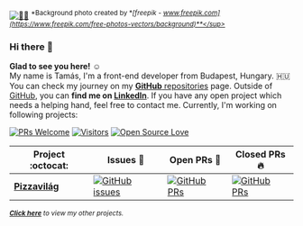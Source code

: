 [![👋🏻](https://i.imgur.com/6rE4AkG.png)](https://github.com/bgunne)
<sup>*Background photo created by **[freepik - www.freepik.com](https://www.freepik.com/free-photos-vectors/background)**</sup>*
### Hi there :wave:
**Glad to see you here!** :relaxed:
<br>My name is Tamás, I'm a front-end developer from Budapest, Hungary. 🇭🇺
<br>You can check my journey on my [**GitHub** repositories](https://github.com/bgunne?tab=repositories) page. Outside of [GitHub](https://github.com/bgunne), you can **find me on [LinkedIn](https://www.linkedin.com/in/tam%C3%A1s-u-9310781a3/)**. If you have any open project which needs a helping hand, feel free to contact me. Currently, I'm working on following projects:

[![PRs Welcome](https://img.shields.io/badge/PRs-welcome-brightgreen.svg?style=flat&logo=github)](https://github.com/bgunne) [![Visitors](https://visitor-badge.glitch.me/badge?page_id=bgunne.visitor-badge)](https://github.com/bgunne) [![Open Source Love](https://badges.frapsoft.com/os/v2/open-source.svg?v=103)](https://github.com/bgunne)

|      Project :octocat:   |     Issues :bug:   | Open PRs :bell:  | Closed PRs :fire:  |
|-------------|-------------------|---|---|
| [**Pizzavilág**](https://github.com/bgunne/pizzavilag) | [![GitHub issues](https://img.shields.io/github/issues/bgunne/pizzavilag?color=green&logo=github&style=flat)](https://github.com/bgunne/pizzavilag/issues) | [![GitHub PRs](https://img.shields.io/github/issues-pr/bgunne/pizzavilag?style=flat&logo=github)](https://github.com/bgunne/pizzavilag/pulls)  | [![GitHub PRs](https://img.shields.io/github/issues-pr-closed/bgunne/pizzavilag?style=flat&color=critical&logo=github)](https://github.com/bgunne/pizzavilag/pulls?q=is%3Apr+is%3Aclosed)  |

<sup>***[Click here](https://bgunne.github.io/)** to view my other projects.</sup>*
<!--
**bgunne/bgunne** is a ✨ _special_ ✨ repository because its `README.md` (this file) appears on your GitHub profile.

Here are some ideas to get you started:

- 🔭 I’m currently working on ...
- 🌱 I’m currently learning ...
- 👯 I’m looking to collaborate on ...
- 🤔 I’m looking for help with ...
- 💬 Ask me about ...
- 📫 How to reach me: ...
- 😄 Pronouns: ...
- ⚡ Fun fact: ...
-->
